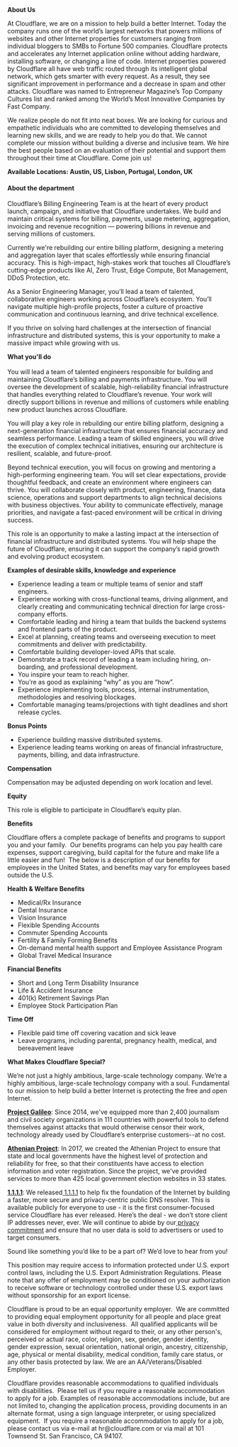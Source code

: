 <div class="content-intro">
	<div><strong>About Us</strong></div>
	<div>
		<p>At Cloudflare, we are on a mission to help build a better Internet. Today the company runs one of the world’s largest networks that powers millions of websites and other Internet properties for customers ranging from individual bloggers to SMBs to Fortune 500 companies. Cloudflare protects and accelerates any Internet application online without adding hardware, installing software, or changing a line of code. Internet properties powered by Cloudflare all have web traffic routed through its intelligent global network, which gets smarter with every request. As a result, they see significant improvement in performance and a decrease in spam and other attacks. Cloudflare was named to Entrepreneur Magazine’s Top Company Cultures list and ranked among the World’s Most Innovative Companies by Fast Company.&nbsp;</p>
		<p><span style="font-weight: 400;">We realize people do not fit into neat boxes. We are looking for curious and empathetic individuals who are committed to developing themselves and learning new skills, and we are ready to help you do that. We cannot complete our mission without building a diverse and inclusive team. We hire the best people based on an evaluation of their potential and support them throughout their time at Cloudflare. Come join us!&nbsp;</span></p>
	</div>
</div>
<p><strong>Available Locations: Austin, US, Lisbon, Portugal, London, UK&nbsp;</strong></p>
<h4><strong>About the department</strong></h4>
<p>Cloudflare’s Billing Engineering Team is at the heart of every product launch, campaign, and initiative that Cloudflare undertakes. We build and maintain critical systems for billing, payments, usage metering, aggregation, invoicing and revenue recognition — powering billions in revenue and serving millions of customers.</p>
<p>Currently we're rebuilding our entire billing platform, designing a metering and aggregation layer that scales effortlessly while ensuring financial accuracy. This is high-impact, high-stakes work that touches all Cloudflare’s cutting-edge products like AI, Zero Trust, Edge Compute, Bot Management, DDoS Protection, etc.</p>
<p>As a Senior Engineering Manager, you’ll lead a team of talented, collaborative engineers working across Cloudflare’s ecosystem. You’ll navigate multiple high-profile projects, foster a culture of proactive communication and continuous learning, and drive technical excellence.</p>
<p>If you thrive on solving hard challenges at the intersection of financial infrastructure and distributed systems, this is your opportunity to make a massive impact while growing with us.</p>
<p><strong>What you'll do </strong><br><br>You will lead a team of talented engineers responsible for building and maintaining Cloudflare’s billing and payments infrastructure. You will oversee the development of scalable, high-reliability financial infrastructure that handles everything related to Cloudflare’s revenue. Your work will directly support billions in revenue and millions of customers while enabling new product launches across Cloudflare.</p>
<p>You will play a key role in rebuilding our entire billing platform, designing a next-generation financial infrastructure that ensures financial accuracy and seamless performance. Leading a team of skilled engineers, you will drive the execution of complex technical initiatives, ensuring our architecture is resilient, scalable, and future-proof.&nbsp;</p>
<p>Beyond technical execution, you will focus on growing and mentoring a high-performing engineering team. You will set clear expectations, provide thoughtful feedback, and create an environment where engineers can thrive. You will collaborate closely with product, engineering, finance, data science, operations and support departments to align technical decisions with business objectives. Your ability to communicate effectively, manage priorities, and navigate a fast-paced environment will be critical in driving success.</p>
<p>This role is an opportunity to make a lasting impact at the intersection of financial infrastructure and distributed systems. You will help shape the future of Cloudflare, ensuring it can support the company’s rapid growth and evolving product ecosystem.</p>
<p><strong>Examples of desirable skills, knowledge and experience</strong></p>
<ul>
	<li>Experience leading a team or multiple teams of senior and staff engineers.</li>
	<li>Experience working with cross-functional teams, driving alignment, and clearly creating and communicating technical direction for large cross-company efforts.</li>
	<li>Comfortable leading and hiring a team that builds the backend systems and frontend parts of the product.</li>
	<li>Excel at planning, creating teams and overseeing execution to meet commitments and deliver with predictability.</li>
	<li>Comfortable building developer-loved APIs that scale.</li>
	<li>Demonstrate a track record of leading a team including hiring, on-boarding, and professional development.</li>
	<li>You inspire your team to reach higher.</li>
	<li>You’re as good as explaining “why” as you are “how”.</li>
	<li>Experience implementing tools, process, internal instrumentation, methodologies and resolving blockages.</li>
	<li>Comfortable managing teams/projections with tight deadlines and short release cycles.</li>
</ul>
<p><strong>Bonus Points</strong></p>
<ul>
	<li>Experience building massive distributed systems.</li>
	<li>Experience leading teams working on areas of financial infrastructure, payments, billing, and data infrastructure.</li>
</ul>
<p><strong>Compensation</strong></p>
<p>Compensation may be adjusted depending on work location and level.</p>
<p><strong>Equity</strong></p>
<p>This role is eligible to participate in Cloudflare’s equity plan.</p>
<p><strong>Benefits</strong></p>
<p>Cloudflare offers a complete package of benefits and programs to support you and your family.&nbsp; Our benefits programs can help you pay health care expenses, support caregiving, build capital for the future and make life a little easier and fun!&nbsp; The below is a description of our benefits for employees in the United States, and benefits may vary for employees based outside the U.S.</p>
<p><strong>Health &amp; Welfare Benefits</strong></p>
<ul>
	<li>Medical/Rx Insurance</li>
	<li>Dental Insurance</li>
	<li>Vision Insurance</li>
	<li>Flexible Spending Accounts</li>
	<li>Commuter Spending Accounts</li>
	<li>Fertility &amp; Family Forming Benefits</li>
	<li>On-demand mental health support and Employee Assistance Program</li>
	<li>Global Travel Medical Insurance</li>
</ul>
<p><strong>Financial Benefits</strong></p>
<ul>
	<li>Short and Long Term Disability Insurance</li>
	<li>Life &amp; Accident Insurance</li>
	<li>401(k) Retirement Savings Plan</li>
	<li>Employee Stock Participation Plan</li>
</ul>
<p><strong>Time Off</strong></p>
<ul>
	<li>Flexible paid time off covering vacation and sick leave</li>
	<li>Leave programs, including parental, pregnancy health, medical, and bereavement leave</li>
</ul>
<div class="content-conclusion">
	<p><strong>What Makes Cloudflare Special?</strong></p>
	<p><span style="font-weight: 400;">We’re not just a highly ambitious, large-scale technology company. We’re a highly ambitious, large-scale technology company with a soul. Fundamental to our mission to help build a better Internet is protecting the free and open Internet.</span></p>
	<p><a href="https://blog.cloudflare.com/protecting-free-expression-online/"><strong>Project Galileo</strong></a><span style="font-weight: 400;">: Since 2014, we've equipped more than 2,400 journalism and civil society organizations in 111 countries with powerful tools to defend themselves against attacks that would otherwise censor their work, technology already used by Cloudflare’s enterprise customers--at no cost.</span></p>
	<p><strong><a href="https://www.cloudflare.com/athenian/">Athenian Project</a></strong><span style="font-weight: 400;">: In 2017, we created the Athenian Project to ensure that state and local governments have the highest level of protection and reliability for free, so that their constituents have access to election information and voter registration. Since the project, we've provided services to more than 425 local government election websites in 33 states.</span></p>
	<p><a href="https://1.1.1.1/"><strong>1.1.1.1</strong></a><span style="font-weight: 400;">: We released</span><a href="https://1.1.1.1/"> <span style="font-weight: 400;">1.1.1.1</span></a><span style="font-weight: 400;"> to help fix the foundation of the Internet by building a faster, more secure and privacy-centric public DNS resolver. This is available publicly for everyone to use - it is the first consumer-focused service Cloudflare has ever released. Here’s the deal - we don’t store client IP addresses never, ever. We will continue to abide by our</span><a href="https://developers.cloudflare.com/1.1.1.1/privacy/public-dns-resolver"> privacy commitment</a><span style="font-weight: 400;"> and ensure that no user data is sold to advertisers or used to target consumers.</span></p>
	<p><span style="font-weight: 400;">Sound like something you’d like to be a part of? We’d love to hear from you!</span></p>
	<p><span style="font-weight: 400;">This position may require access to information protected under U.S. export control laws, including the U.S. Export Administration Regulations. Please note that any offer of employment may be conditioned on your authorization to receive software or technology controlled under these U.S. export laws without sponsorship for an export license.</span></p>
	<p><span style="font-weight: 400;">Cloudflare is proud to be an equal opportunity employer. &nbsp;We are committed to providing equal employment opportunity for all people and place great value in both diversity and inclusiveness. &nbsp;All qualified applicants will be considered for employment without regard to their, or any other person's, perceived or actual</span> <span style="font-weight: 400;">race, color, religion, sex, gender, gender identity, gender expression, sexual orientation, national origin, ancestry, citizenship, age, physical or mental disability, medical condition, family care status, or any other basis protected by law. </span><span style="font-weight: 400;">We are an AA/Veterans/Disabled Employer.</span></p>
	<p><span style="font-weight: 400;">Cloudflare provides reasonable accommodations to qualified individuals with disabilities. &nbsp;Please tell us if you require a reasonable accommodation to apply for a job. Examples of reasonable accommodations include, but are not limited to, changing the application process, providing documents in an alternate format, using a sign language interpreter, or using specialized equipment. &nbsp;If you require a reasonable accommodation to apply for a job, please contact us via e-mail at </span><span style="font-weight: 400;">hr@cloudflare.com</span><span style="font-weight: 400;"> or via mail at 101 Townsend St. San Francisco, CA 94107.</span></p>
</div>